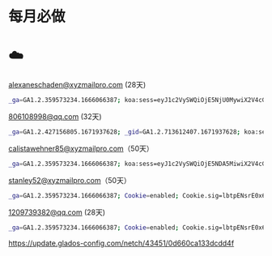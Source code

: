 # 每月必做



# ☁️

alexaneschaden@xyzmailpro.com (28天)
```sh
_ga=GA1.2.359573234.1666066387; koa:sess=eyJ1c2VySWQiOjE5NjU0MywiX2V4cGlyZSI6MTY5MTk4NjUzMDk0NywiX21heEFnZSI6MjU5MjAwMDAwMDB9; koa:sess.sig=gDFdHI7zU0HwJxpr_8q7re4KazI
```

806108998@qq.com (32天)
```sh
_ga=GA1.2.427156805.1671937628; _gid=GA1.2.713612407.1671937628; koa:sess=eyJ1c2VySWQiOjEzNjIxMiwiX2V4cGlyZSI6MTY5Nzg1ODAyNzY1MywiX21heEFnZSI6MjU5MjAwMDAwMDB9; koa:sess.sig=weQnEsKaJ-lmL_aOrqf1ekV7SGY; _gat_gtag_UA_104464600_2=1
```
calistawehner85@xyzmailpro.com（50天）
```sh
_ga=GA1.2.359573234.1666066387; koa:sess=eyJ1c2VySWQiOjE5NDA5MiwiX2V4cGlyZSI6MTY5Nzg1ODEyMDg4MSwiX21heEFnZSI6MjU5MjAwMDAwMDB9; koa:sess.sig=4vmCrGVOArBnh9rhwwv7dACklzY; Cookie=enabled; Cookie.sig=lbtpENsrE0x6riM8PFTvoh9nepc
```

stanley52@xyzmailpro.com（50天）
```sh
_ga=GA1.2.359573234.1666066387; Cookie=enabled; Cookie.sig=lbtpENsrE0x6riM8PFTvoh9nepc; koa:sess=eyJ1c2VySWQiOjE5Mzk3OCwiX2V4cGlyZSI6MTY5Nzg1ODMyNDE1MSwiX21heEFnZSI6MjU5MjAwMDAwMDB9; koa:sess.sig=0KNCYLgdJq4wjDzmIUF097sLHzw
```
1209739382@qq.com (28天)
```sh
_ga=GA1.2.359573234.1666066387; Cookie=enabled; Cookie.sig=lbtpENsrE0x6riM8PFTvoh9nepc; koa:sess=eyJ1c2VySWQiOjQzNDUxLCJfZXhwaXJlIjoxNjk3ODU4NDA0NzI3LCJfbWF4QWdlIjoyNTkyMDAwMDAwMH0=; koa:sess.sig=8P6e8wM13KGd_i3KLKjAJ4WJ0Hg
```


https://update.glados-config.com/netch/43451/0d660ca133dcdd4f